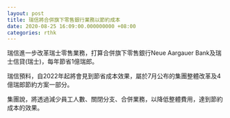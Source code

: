 ```yaml
---
layout: post
title: 瑞信將合併旗下零售銀行業務以節約成本
date: 2020-08-25 16:09:00.000000000 +08:00
categories: rthk
---
```


瑞信進一步改革瑞士零售業務，打算合併旗下零售銀行Neue Aargauer Bank及瑞士信貸(瑞士)，每年節省1億瑞郎。

瑞信預料，自2022年起將會見到節省成本效果，屬於7月公布的集團整體改革及4億瑞郎節約方案一部分。

集團說，將透過減少員工人數、關閉分支、合併業務，以降低整體費用，達到節約成本的效果。
